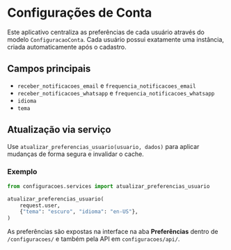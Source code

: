 # Configurações de Conta

Este aplicativo centraliza as preferências de cada usuário através do modelo
`ConfiguracaoConta`. Cada usuário possui exatamente uma instância, criada
automaticamente após o cadastro.

## Campos principais

- `receber_notificacoes_email` e `frequencia_notificacoes_email`
- `receber_notificacoes_whatsapp` e `frequencia_notificacoes_whatsapp`
- `idioma`
- `tema`

## Atualização via serviço

Use `atualizar_preferencias_usuario(usuario, dados)` para aplicar mudanças de
forma segura e invalidar o cache.

### Exemplo

```python
from configuracoes.services import atualizar_preferencias_usuario

atualizar_preferencias_usuario(
    request.user,
    {"tema": "escuro", "idioma": "en-US"},
)
```

As preferências são expostas na interface na aba **Preferências** dentro de
`/configuracoes/` e também pela API em `configuracoes/api/`.

